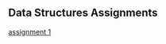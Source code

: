 ## Data Structures Assignments ##
[assignment 1](https://github.com/colmccaffrey/data-structures/tree/master/assignment1)

